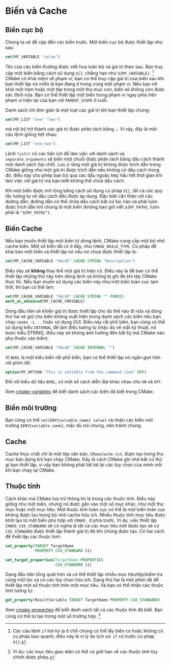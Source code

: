 # Biến và Cache

## Biến cục bộ

Chúng ta sẽ đề cập đến các biến trước. Một biến cục bộ được thiết lập như sau:

```CMake
set(MY_VARIABLE "value")
```

Tên của các biến thường được viết hoa toàn bộ và giá trị theo sau. Bạn truy cập một biến bằng cách sử dụng `${}`, chẳng hạn như `${MY_VARIABLE}`. [^1] CMake có khái niệm về phạm vi; bạn có thể truy cập giá trị của biến sau khi bạn thiết lập nó miễn là bạn đang ở trong cùng một phạm vi. Nếu bạn rời khỏi một hàm hoặc một tệp trong một thư mục con, biến sẽ không còn được xác định nữa. Bạn có thể thiết lập một biến trong phạm vi ngay phía trên phạm vi hiện tại của bạn với `PARENT_SCOPE` ở cuối.

Danh sách chỉ đơn giản là một loạt các giá trị khi bạn thiết lập chúng:

```cmake
set(MY_LIST "one" "two")
```

mà nội bộ trở thành các giá trị được phân tách bằng `;`. Vì vậy, đây là một câu lệnh giống hệt nhau:

```cmake
set(MY_LIST "one;two")
```

Lệnh `list()` có các tiện ích để làm việc với danh sách và `separate_arguments` sẽ biến một chuỗi được phân tách bằng dấu cách thành một danh sách (tại chỗ). Lưu ý rằng một giá trị không được trích dẫn trong CMake giống như một giá trị được trích dẫn nếu không có dấu cách trong đó; điều này cho phép bạn bỏ qua các dấu ngoặc kép hầu hết thời gian khi làm việc với giá trị mà bạn biết không thể chứa dấu cách.

Khi một biến được mở rộng bằng cách sử dụng cú pháp `${}`, tất cả các quy tắc tương tự về dấu cách đều được áp dụng. Đặc biệt cẩn thận với các đường dẫn; đường dẫn có thể chứa dấu cách bất cứ lúc nào và phải luôn được trích dẫn khi chúng là một biến (không bao giờ viết `${MY_PATH}`, luôn phải là `"${MY_PATH}"`).

## Biến Cache

Nếu bạn muốn thiết lập một biến từ dòng lệnh, CMake cung cấp một bộ nhớ cache biến. Một số biến đã có ở đây, như `CMAKE_BUILD_TYPE`. Cú pháp để khai báo một biến và thiết lập nó nếu nó chưa được thiết lập là:

```cmake
set(MY_CACHE_VARIABLE "VALUE" CACHE STRING "Description")
```

Điều này sẽ **không** thay thế một giá trị hiện có. Điều này là để bạn có thể thiết lập những thứ này trên dòng lệnh và không bị ghi đè khi tệp CMake thực thi. Nếu bạn muốn sử dụng các biến này như một biến toàn cục tạm thời, thì bạn có thể làm:

```cmake
set(MY_CACHE_VARIABLE "VALUE" CACHE STRING "" FORCE)
mark_as_advanced(MY_CACHE_VARIABLE)
```

Dòng đầu tiên sẽ khiến giá trị được thiết lập cho dù thế nào đi nữa và dòng thứ hai sẽ giữ cho biến không xuất hiện trong danh sách các biến nếu bạn chạy `cmake -L ..` hoặc sử dụng GUI. Điều này rất phổ biến, bạn cũng có thể sử dụng kiểu `INTERNAL` để làm điều tương tự (mặc dù về mặt kỹ thuật, nó buộc kiểu STRING, điều này sẽ không ảnh hưởng đến bất kỳ mã CMake nào phụ thuộc vào biến):

```cmake
set(MY_CACHE_VARIABLE "VALUE" CACHE INTERNAL "")
```

Vì `BOOL` là một kiểu biến rất phổ biến, bạn có thể thiết lập nó ngắn gọn hơn với phím tắt:

```cmake
option(MY_OPTION "This is settable from the command line" OFF)
```

Đối với kiểu dữ liệu `BOOL`, có một số cách diễn đạt khác nhau cho `ON` và `OFF`.

Xem [cmake-variables] để biết danh sách các biến đã biết trong CMake.

## Biến môi trường

Bạn cũng có thể `set(ENV{variable_name} value)` và nhận các biến môi trường `$ENV{variable_name}`, mặc dù nói chung, nên tránh chúng.

## Cache

Cache thực chất chỉ là một tệp văn bản, `CMakeCache.txt`, được tạo trong thư mục bản dựng khi bạn chạy CMake. Đây là cách CMake ghi nhớ bất cứ thứ gì bạn thiết lập, vì vậy bạn không phải liệt kê lại các tùy chọn của mình mỗi khi bạn chạy lại CMake.

## Thuộc tính

Cách khác mà CMake lưu trữ thông tin là trong các thuộc tính. Điều này giống như một biến, nhưng nó được gắn vào một số mục khác, như một thư mục hoặc một mục tiêu. Một thuộc tính toàn cục có thể là một biến toàn cục không được lưu trong bộ nhớ cache hữu ích. Nhiều thuộc tính mục tiêu được khởi tạo từ một biến phù hợp với `CMAKE_` ở phía trước. Ví dụ: việc thiết lập `CMAKE_CXX_STANDARD` sẽ có nghĩa là tất cả các mục tiêu mới được tạo sẽ có `CXX_STANDARD` được thiết lập thành giá trị đó khi chúng được tạo. Có hai cách để thiết lập các thuộc tính:

```cmake
set_property(TARGET TargetName
             PROPERTY CXX_STANDARD 11)

set_target_properties(TargetName PROPERTIES
                      CXX_STANDARD 11)
```

Dạng đầu tiên tổng quát hơn và có thể thiết lập nhiều mục tiêu/tệp/kiểm tra cùng một lúc và có các tùy chọn hữu ích. Dạng thứ hai là một phím tắt để thiết lập một số thuộc tính trên một mục tiêu. Và bạn có thể nhận các thuộc tính tương tự:

```cmake
get_property(ResultVariable TARGET TargetName PROPERTY CXX_STANDARD)
```

Xem [cmake-properties] để biết danh sách tất cả các thuộc tính đã biết. Bạn cũng có thể tự tạo trong một số trường hợp. [^2]

[cmake-properties]: https://cmake.org/cmake/help/latest/manual/cmake-properties.7.html
[cmake-variables]: https://cmake.org/cmake/help/latest/manual/cmake-variables.7.html

[^1]: Các câu lệnh `if` hơi kỳ lạ ở chỗ chúng có thể lấy biến có hoặc không có cú pháp bao quanh; điều này là vì lý do lịch sử: `if` có trước cú pháp `${}`.
[^2]: Ví dụ: các mục tiêu giao diện có thể có giới hạn về các thuộc tính tùy chỉnh được phép.